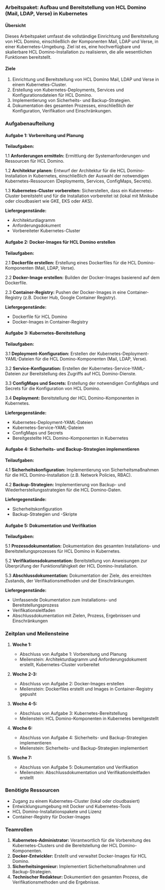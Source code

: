 ### Arbeitspaket: Aufbau und Bereitstellung von HCL Domino (Mail, LDAP, Verse) in Kubernetes

#### Übersicht
Dieses Arbeitspaket umfasst die vollständige Einrichtung und Bereitstellung von HCL Domino, einschließlich der Komponenten Mail, LDAP und Verse, in einer Kubernetes-Umgebung. Ziel ist es, eine hochverfügbare und skalierbare HCL Domino-Installation zu realisieren, die alle wesentlichen Funktionen bereitstellt.

#### Ziele
1. Einrichtung und Bereitstellung von HCL Domino Mail, LDAP und Verse in einem Kubernetes-Cluster.
2. Erstellung von Kubernetes-Deployments, Services und Konfigurationsdateien für HCL Domino.
3. Implementierung von Sicherheits- und Backup-Strategien.
4. Dokumentation des gesamten Prozesses, einschließlich der Konfiguration, Verifikation und Einschränkungen.

### Aufgabenaufteilung

#### Aufgabe 1: Vorbereitung und Planung

**Teilaufgaben:**

1.1 **Anforderungen ermitteln:** Ermittlung der Systemanforderungen und Ressourcen für HCL Domino.

1.2 **Architektur planen:** Entwurf der Architektur für die HCL Domino-Installation in Kubernetes, einschließlich der Auswahl der notwendigen Kubernetes-Ressourcen (Deployments, Services, ConfigMaps, Secrets).

1.3 **Kubernetes-Cluster vorbereiten:** Sicherstellen, dass ein Kubernetes-Cluster bereitsteht und für die Installation vorbereitet ist (lokal mit Minikube oder cloudbasiert wie GKE, EKS oder AKS).

**Liefergegenstände:**
- Architekturdiagramm
- Anforderungsdokument
- Vorbereiteter Kubernetes-Cluster

#### Aufgabe 2: Docker-Images für HCL Domino erstellen

**Teilaufgaben:**

2.1 **Dockerfile erstellen:** Erstellung eines Dockerfiles für die HCL Domino-Komponenten (Mail, LDAP, Verse).

2.2 **Docker-Image erstellen:** Builden der Docker-Images basierend auf dem Dockerfile.

2.3 **Container-Registry:** Pushen der Docker-Images in eine Container-Registry (z.B. Docker Hub, Google Container Registry).

**Liefergegenstände:**
- Dockerfile für HCL Domino
- Docker-Images in Container-Registry

#### Aufgabe 3: Kubernetes-Bereitstellung

**Teilaufgaben:**

3.1 **Deployment-Konfiguration:** Erstellen der Kubernetes-Deployment-YAML-Dateien für die HCL Domino-Komponenten (Mail, LDAP, Verse).

3.2 **Service-Konfiguration:** Erstellen der Kubernetes-Service-YAML-Dateien zur Bereitstellung des Zugriffs auf HCL Domino-Dienste.

3.3 **ConfigMaps und Secrets:** Erstellung der notwendigen ConfigMaps und Secrets für die Konfiguration von HCL Domino.

3.4 **Deployment:** Bereitstellung der HCL Domino-Komponenten in Kubernetes.

**Liefergegenstände:**
- Kubernetes-Deployment-YAML-Dateien
- Kubernetes-Service-YAML-Dateien
- ConfigMaps und Secrets
- Bereitgestellte HCL Domino-Komponenten in Kubernetes

#### Aufgabe 4: Sicherheits- und Backup-Strategien implementieren

**Teilaufgaben:**

4.1 **Sicherheitskonfiguration:** Implementierung von Sicherheitsmaßnahmen für die HCL Domino-Installation (z.B. Network Policies, RBAC).

4.2 **Backup-Strategien:** Implementierung von Backup- und Wiederherstellungsstrategien für die HCL Domino-Daten.

**Liefergegenstände:**
- Sicherheitskonfiguration
- Backup-Strategien und -Skripte

#### Aufgabe 5: Dokumentation und Verifikation

**Teilaufgaben:**

5.1 **Prozessdokumentation:** Dokumentation des gesamten Installations- und Bereitstellungsprozesses für HCL Domino in Kubernetes.

5.2 **Verifikationsdokumentation:** Bereitstellung von Anweisungen zur Überprüfung der Funktionsfähigkeit der HCL Domino-Installation.

5.3 **Abschlussdokumentation:** Dokumentation der Ziele, des erreichten Zustands, der Verifikationsmethoden und der Einschränkungen.

**Liefergegenstände:**
- Umfassende Dokumentation zum Installations- und Bereitstellungsprozess
- Verifikationsleitfaden
- Abschlussdokumentation mit Zielen, Prozess, Ergebnissen und Einschränkungen

### Zeitplan und Meilensteine

1. **Woche 1:**
   - Abschluss von Aufgabe 1: Vorbereitung und Planung
   - Meilenstein: Architekturdiagramm und Anforderungsdokument erstellt, Kubernetes-Cluster vorbereitet

2. **Woche 2-3:**
   - Abschluss von Aufgabe 2: Docker-Images erstellen
   - Meilenstein: Dockerfiles erstellt und Images in Container-Registry gepusht

3. **Woche 4-5:**
   - Abschluss von Aufgabe 3: Kubernetes-Bereitstellung
   - Meilenstein: HCL Domino-Komponenten in Kubernetes bereitgestellt

4. **Woche 6:**
   - Abschluss von Aufgabe 4: Sicherheits- und Backup-Strategien implementieren
   - Meilenstein: Sicherheits- und Backup-Strategien implementiert

5. **Woche 7:**
   - Abschluss von Aufgabe 5: Dokumentation und Verifikation
   - Meilenstein: Abschlussdokumentation und Verifikationsleitfaden erstellt

### Benötigte Ressourcen

- Zugang zu einem Kubernetes-Cluster (lokal oder cloudbasiert)
- Entwicklungsumgebung mit Docker und Kubernetes-Tools
- HCL Domino-Installationspakete und Lizenz
- Container-Registry für Docker-Images

### Teamrollen

1. **Kubernetes-Administrator:** Verantwortlich für die Vorbereitung des Kubernetes-Clusters und die Bereitstellung der HCL Domino-Komponenten.
2. **Docker-Entwickler:** Erstellt und verwaltet Docker-Images für HCL Domino.
3. **Sicherheitsingenieur:** Implementiert Sicherheitsmaßnahmen und Backup-Strategien.
4. **Technischer Redakteur:** Dokumentiert den gesamten Prozess, die Verifikationsmethoden und die Ergebnisse.